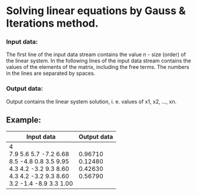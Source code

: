 # Solving linear equations by Gauss & Iterations method.

### Input data:
The first line of the input data stream contains the value n - size (order) of the linear system. In the following lines of the input data stream contains the values of the elements of the matrix, including the free terms. The numbers in the lines are separated by spaces.

### Output data:
Output contains the linear system solution, i. e. values of x1, x2, ..., xn.

## Example:

| Input data | Output data |
|------------|-------------|
|4<br>7.9 5.6 5.7 -7.2 6.68<br>8.5 -4.8 0.8 3.5 9.95<br>4.3 4.2 -3.2 9.3 8.60<br>4.3 4.2 -3.2 9.3 8.60<br>3.2 -1.4 -8.9 3.3 1.00|0.96710<br>0.12480<br>0.42630<br>0.56790|